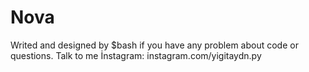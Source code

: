 # Nova
Writed and designed by $bash if you have any problem about code or questions. Talk to me
İnstagram: instagram.com/yigitaydn.py
